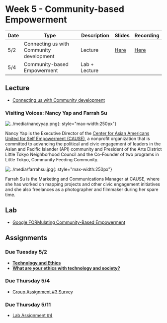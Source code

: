 # Week 5 - Community-based Empowerment

Date|Type|Description|Slides|Recording|
|---|----|-----------|------|---------|
|5/2|Connecting us with Community development|Lecture|[Here](../materials/AA191_S_W5_Lecture_5.pdf)|[Here](https://ucla.zoom.us/rec/share/ga1w0kjcpau5YZauilOOfeDmnMLzfZWDMmPmlI-SwlV52OCdcF5RL7-i-86eH-XF.LAfIGt6BKMaWhibk)|
|5/4|Community-based Empowerment|Lab + Lecture|||

## Lecture

- [Connecting us with Community development](../materials/AA191_S_W5_Lecture_5.pdf)

### Visiting Voices: Nancy Yap and Farrah Su

![../media/nancyyap.png](../media/nancyyap.png){: style="max-width:250px"}

Nancy Yap is the Executive Director of the [Center for Asian Americans United for Self Empowerment (CAUSE)](https://www.causeusa.org), a nonprofit organization that is committed to advancing the political and civic engagement of leaders in the Asian and Pacific Islander (API) community and President of the Arts District Little Tokyo Neighborhood Council and the Co-Founder of two programs in Little Tokyo, Community Feeding Community.

![../media/farrahsu.jpg](../media/farrahsu.jpg){: style="max-width:250px"}

Farrah Su is the Marketing and Communications Manager at CAUSE, where she has worked on mapping projects and other civic engagement initiatives and she also freelances as a photographer and filmmaker during her spare time.

## Lab

- [Google FORMulating Community-Based Empowerment](../labs/week5/index.md)

## Assignments

### Due Tuesday 5/2

- [**Technology and Ethics**](../assignments/week4/reading.md)
- [**What are your ethics with technology and society?**](../assignments/week4/thinking_cap.md)

### Due Thursday 5/4

- [Group Assignment #3 Survey](../assignments/week4/group_assignment.md)

### Due Thursday 5/11

- [Lab Assignment #4](../assignments/week5/lab_assignment.md)
